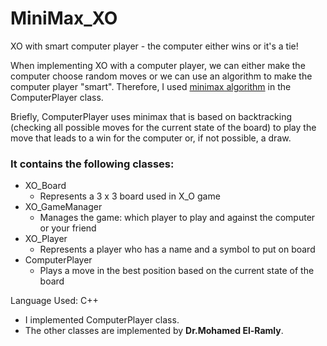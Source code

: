 # MiniMax_XO
XO with smart computer player - the computer either wins or it's a tie!

When implementing XO with a computer player, we can either make the computer choose random moves or we can use an algorithm to make the computer player "smart". Therefore, I used [minimax algorithm](https://www.geeksforgeeks.org/minimax-algorithm-in-game-theory-set-1-introduction/) in the ComputerPlayer class. 

Briefly, ComputerPlayer uses minimax that is based on backtracking (checking all possible moves for the current state of the board) to play the move that leads to a win for the computer or, if not possible, a draw. 

### It contains the following classes:
* XO_Board 
  * Represents a 3 x 3 board used in X_O game
* XO_GameManager 
  * Manages the game: which player to play and against the computer or your friend
* XO_Player 
  * Represents a player who has a name and a symbol to put on board
* ComputerPlayer 
  * Plays a move in the best position based on the current state of the board


Language Used: C++
* I implemented ComputerPlayer class. 
* The other classes are implemented by **Dr.Mohamed El-Ramly**.
### 
